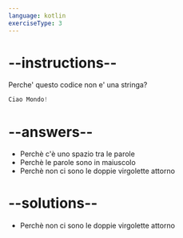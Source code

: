 ```yaml
---
language: kotlin
exerciseType: 3
---
```


# --instructions--

Perche' questo codice non e' una stringa?
```kotlin
Ciao Mondo!
```

# --answers--

- Perchè c'è uno spazio tra le parole
- Perchè le parole sono in maiuscolo
- Perchè non ci sono le doppie virgolette attorno

# --solutions--

- Perchè non ci sono le doppie virgolette attorno
